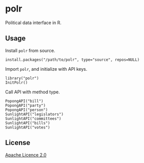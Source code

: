 # polr

Political data interface in R.

## Usage

Install `polr` from source.

    install.packages("/path/to/polr", type="source", repos=NULL)

Import `polr`, and initialize with API keys.

    library("polr")
    InitPolr()

Call API with method type.

    PopongAPI("bill")
    PopongAPI("party")
    PopongAPI("person")
    SunlightAPI("legislators")
    SunlightAPI("committees")
    SunlightAPI("bills")
    SunlightAPI("votes")

## License
[Apache Licence 2.0](http://www.apache.org/licenses/LICENSE-2.0)
